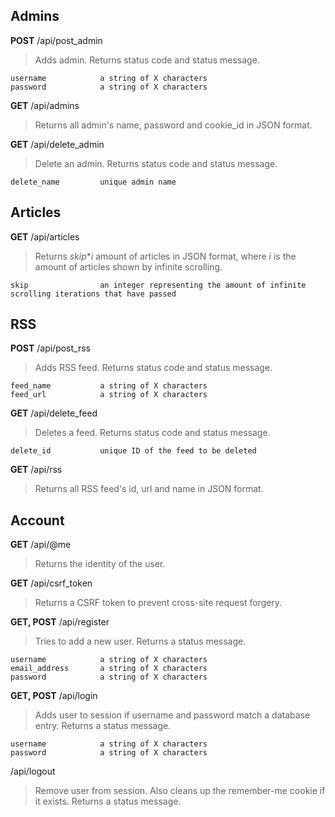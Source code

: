 ## Admins
**POST** /api/post_admin
> Adds admin. Returns status code and status message.
```
username            a string of X characters
password            a string of X characters
```

**GET** /api/admins
> Returns all admin's name, password and cookie_id in JSON format.

**GET** /api/delete_admin
> Delete an admin. Returns status code and status message.
```
delete_name         unique admin name
```

## Articles
**GET** /api/articles
> Returns _skip_*_i_ amount of articles in JSON format, where _i_ is the amount of articles shown by infinite scrolling.
```
skip                an integer representing the amount of infinite scrolling iterations that have passed
```

## RSS
**POST** /api/post_rss
> Adds RSS feed. Returns status code and status message.
```
feed_name           a string of X characters
feed_url            a string of X characters
```

**GET** /api/delete_feed
> Deletes a feed. Returns status code and status message.
```
delete_id           unique ID of the feed to be deleted
```

**GET** /api/rss
> Returns all RSS feed's id, url and name in JSON format.

## Account
**GET** /api/@me
> Returns the identity of the user.

**GET** /api/csrf_token
> Returns a CSRF token to prevent cross-site request forgery.

**GET, POST** /api/register
> Tries to add a new user. Returns a status message.
```
username            a string of X characters
email_address       a string of X characters
password            a string of X characters
```

**GET, POST** /api/login
> Adds user to session if username and password match a database entry. Returns a status message.
```
username            a string of X characters
password            a string of X characters
```

/api/logout
> Remove user from session. Also cleans up the remember-me cookie if it exists. Returns a status message.
